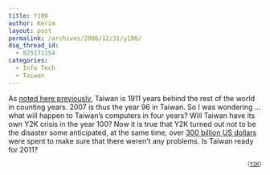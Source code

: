 ```yaml
---
title: Y100
author: Kerim
layout: post
permalink: /archives/2006/12/31/y100/
dsq_thread_id:
  - 825171154
categories:
  - Info Tech
  - Taiwan
---
```

As <a href="http://test.oxus.net/archives/2006/03/02/regnal-years/" onclick="_gaq.push(['_trackEvent', 'outbound-article', 'http://test.oxus.net/archives/2006/03/02/regnal-years/', 'noted here previously']);" >noted here previously</a>, Taiwan is 1911 years behind the rest of the world in counting years. 2007 is thus the year 96 in Taiwan. So I was wondering &#8230; what will happen to Taiwan&#8217;s computers in four years? Will Taiwan have its own Y2K crisis in the year 100? Now it is true that Y2K turned out not to be the disaster some anticipated, at the same time, over <a href="http://en.wikipedia.org/wiki/Y2K" onclick="_gaq.push(['_trackEvent', 'outbound-article', 'http://en.wikipedia.org/wiki/Y2K', '300 billion US dollars']);" >300 billion US dollars</a> were spent to make sure that there weren&#8217;t any problems. Is Taiwan ready for 2011?  
<!-- technorati tags start -->

<div style="text-align:right;">
  <span style="font-size:x-small;">{<a href="http://www.technorati.com/tag/Y2K" onclick="_gaq.push(['_trackEvent', 'outbound-article', 'http://www.technorati.com/tag/Y2K', 'Y2K']);"  rel="tag">Y2K</a>}</span>


<!-- technorati tags end -->


